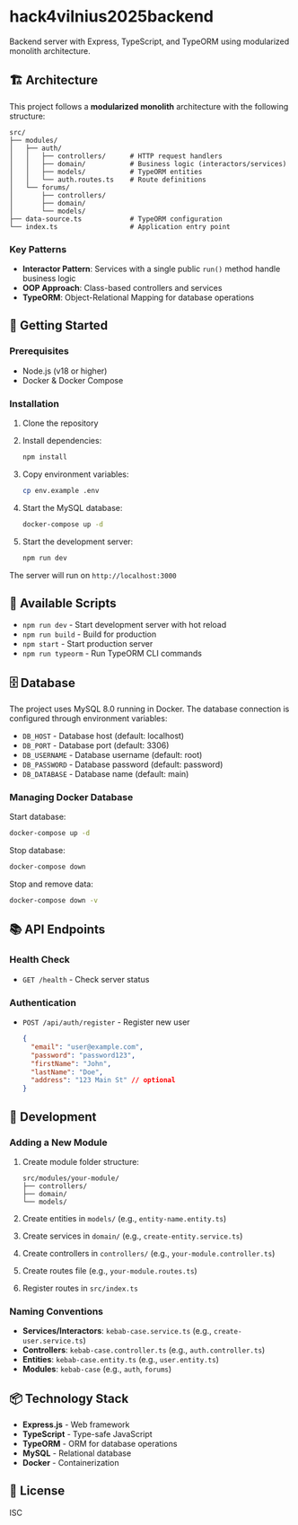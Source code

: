# hack4vilnius2025backend

Backend server with Express, TypeScript, and TypeORM using modularized monolith architecture.

## 🏗️ Architecture

This project follows a **modularized monolith** architecture with the following structure:

```
src/
├── modules/
│   ├── auth/
│   │   ├── controllers/      # HTTP request handlers
│   │   ├── domain/           # Business logic (interactors/services)
│   │   ├── models/           # TypeORM entities
│   │   └── auth.routes.ts    # Route definitions
│   └── forums/
│       ├── controllers/
│       ├── domain/
│       └── models/
├── data-source.ts            # TypeORM configuration
└── index.ts                  # Application entry point
```

### Key Patterns

- **Interactor Pattern**: Services with a single public `run()` method handle business logic
- **OOP Approach**: Class-based controllers and services
- **TypeORM**: Object-Relational Mapping for database operations

## 🚀 Getting Started

### Prerequisites

- Node.js (v18 or higher)
- Docker & Docker Compose

### Installation

1. Clone the repository
2. Install dependencies:
   ```bash
   npm install
   ```

3. Copy environment variables:
   ```bash
   cp env.example .env
   ```

4. Start the MySQL database:
   ```bash
   docker-compose up -d
   ```

5. Start the development server:
   ```bash
   npm run dev
   ```

The server will run on `http://localhost:3000`

## 📝 Available Scripts

- `npm run dev` - Start development server with hot reload
- `npm run build` - Build for production
- `npm start` - Start production server
- `npm run typeorm` - Run TypeORM CLI commands

## 🗄️ Database

The project uses MySQL 8.0 running in Docker. The database connection is configured through environment variables:

- `DB_HOST` - Database host (default: localhost)
- `DB_PORT` - Database port (default: 3306)
- `DB_USERNAME` - Database username (default: root)
- `DB_PASSWORD` - Database password (default: password)
- `DB_DATABASE` - Database name (default: main)

### Managing Docker Database

Start database:
```bash
docker-compose up -d
```

Stop database:
```bash
docker-compose down
```

Stop and remove data:
```bash
docker-compose down -v
```

## 📚 API Endpoints

### Health Check
- `GET /health` - Check server status

### Authentication
- `POST /api/auth/register` - Register new user
  ```json
  {
    "email": "user@example.com",
    "password": "password123",
    "firstName": "John",
    "lastName": "Doe",
    "address": "123 Main St" // optional
  }
  ```

## 🔧 Development

### Adding a New Module

1. Create module folder structure:
   ```
   src/modules/your-module/
   ├── controllers/
   ├── domain/
   └── models/
   ```

2. Create entities in `models/` (e.g., `entity-name.entity.ts`)
3. Create services in `domain/` (e.g., `create-entity.service.ts`)
4. Create controllers in `controllers/` (e.g., `your-module.controller.ts`)
5. Create routes file (e.g., `your-module.routes.ts`)
6. Register routes in `src/index.ts`

### Naming Conventions

- **Services/Interactors**: `kebab-case.service.ts` (e.g., `create-user.service.ts`)
- **Controllers**: `kebab-case.controller.ts` (e.g., `auth.controller.ts`)
- **Entities**: `kebab-case.entity.ts` (e.g., `user.entity.ts`)
- **Modules**: `kebab-case` (e.g., `auth`, `forums`)

## 📦 Technology Stack

- **Express.js** - Web framework
- **TypeScript** - Type-safe JavaScript
- **TypeORM** - ORM for database operations
- **MySQL** - Relational database
- **Docker** - Containerization

## 📄 License

ISC
